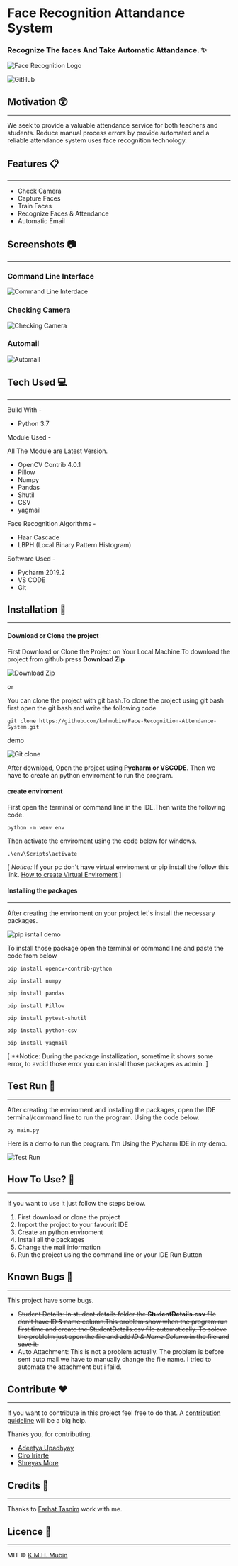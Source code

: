 # Face Recognition Attandance System

### Recognize The faces And Take Automatic Attandance. :sparkles:

![Face Recognition Logo](https://github.com/kmhmubin/Face-Recognition-Attendance-System/blob/master/Document%20Metarial/Project%20demo%20images/Face-Recognition-Attendance-System-Logo.jpg)


![GitHub](https://img.shields.io/github/license/kmhmubin/Face-Recognition-Attendance-System)

## Motivation :astonished:
----------------------------
We seek to provide a valuable attendance service for both teachers and students. Reduce manual process errors by provide automated and a reliable attendance system uses face recognition technology.

## Features :clipboard:
---------------------------
* Check Camera
* Capture Faces
* Train Faces
* Recognize Faces & Attendance
* Automatic Email

## Screenshots :camera:
-----------------------------------
### Command Line Interface

![Command Line Interdace](https://github.com/kmhmubin/Face-Recognition-Attendance-System/blob/master/Document%20Metarial/Project%20demo%20images/CODE%20INTERFACE.png)

### Checking Camera

![Checking Camera](https://github.com/kmhmubin/Face-Recognition-Attendance-System/blob/master/Document%20Metarial/Project%20demo%20images/Program%20working.jpg)

### Automail 

![Automail](https://github.com/kmhmubin/Face-Recognition-Attendance-System/blob/master/Document%20Metarial/Project%20demo%20images/automail.jpg)


## Tech Used :computer:
--------------------------
Build With - 
* Python 3.7

Module Used -

All The Module are Latest Version.
* OpenCV Contrib 4.0.1
* Pillow
* Numpy
* Pandas
* Shutil
* CSV
* yagmail


Face Recognition Algorithms -
* Haar Cascade
* LBPH (Local Binary Pattern Histogram)

Software Used -
* Pycharm 2019.2
* VS CODE 
* Git

## Installation :key:
-----------------------------------

#### Download or Clone the project

First Download or Clone the Project on Your Local Machine.To download the project from github press **Download Zip**

![Download Zip](https://github.com/kmhmubin/Face-Recognition-Attendance-System/blob/master/Document%20Metarial/Project%20demo%20images/download%20zip.png)

or 

You can clone the project with git bash.To clone the project using git bash first open the git bash and write the following code
```
git clone https://github.com/kmhmubin/Face-Recognition-Attendance-System.git
```
demo 

![Git clone](https://github.com/kmhmubin/Face-Recognition-Attendance-System/blob/master/Document%20Metarial/Project%20demo%20images/git%20clone_edit_0.gif)

After download, Open the project using **Pycharm or VSCODE**. Then we have to create an python enviroment to run the program.

#### create enviroment 
First open the terminal or command line in the IDE.Then write the following code.
```
python -m venv env
```
Then activate the enviroment using the code below for windows.
```
.\env\Scripts\activate
```
[ *Notice:*
If your pc don't have virtual enviroment or pip install the follow this link.
[How to create Virtual Enviroment](https://packaging.python.org/guides/installing-using-pip-and-virtual-environments/) ]

#### Installing the packages
--------------------------------------------------

After creating the enviroment on your project let's install the necessary packages. 

![pip isntall demo](https://github.com/kmhmubin/Face-Recognition-Attendance-System/blob/master/Document%20Metarial/Project%20demo%20images/pip%20install_edit_0.gif)

To install those package open the terminal or command line and paste the code from below

```
pip install opencv-contrib-python
```
```
pip install numpy
```
```
pip install pandas
```
```
pip install Pillow
```
```
pip install pytest-shutil
```
```
pip install python-csv
```
```
pip install yagmail
```

[ **Notice: During the package installization, sometime it shows some error, to avoid those error you can install those packages as admin. ]

## Test Run :bicyclist:
-----------------------
After creating the enviroment and installing the packages, open the IDE terminal/command line to run the program. Using the code below.

```
py main.py
```
Here is a demo to run the program. I'm Using the Pycharm IDE in my demo.

![Test Run](https://github.com/kmhmubin/Face-Recognition-Attendance-System/blob/master/Document%20Metarial/Project%20demo%20images/code%20demo_edit_0.gif)

## How To Use? :pencil:
----------------------
If you want to use it just follow the steps below.

1. First download or clone the project
2. Import the project to your favourit IDE
3. Create an python enviroment
4. Install all the packages 
5. Change the mail information
6. Run the project using the command line or your IDE Run Button

## Known Bugs :bug:
------------------------------
This project have some bugs.

* <strike>Student Details: In student details folder the **StudentDetails.csv** file don't have ID & name column.This problem show when the program run first time and create the <stong>StudentDetails.csv</strong> file automatically. To soleve the problelm just open the file and add *ID & Name Column* in the file and save it.</strike>
* Auto Attachment: This is not a problem actually. The problem is before sent auto mail we have to manually change the file name. I tried to automate the attachment but i faild.

## Contribute :heart:
--------------------------------------
If you want to contribute in this project feel free to do that. A [contribution guideline](https://github.com/kmhmubin/Face-Recognition-Attendance-System/blob/master/Contributing%20Guidelines.md) will be a big help.

Thanks you, for contributing.
- [Adeetya Upadhyay](https://github.com/AdeetyaU)
- [Ciro Iriarte](https://github.com/ciroiriarte)
- [Shreyas More](https://github.com/staticshreyas)

## Credits :sparkling_heart:
--------------------------------
Thanks to [Farhat Tasnim](https://github.com/farhattasnim) work with me.

## Licence :scroll:
---------------------------------
MIT © [K.M.H. Mubin](https://github.com/kmhmubin)

